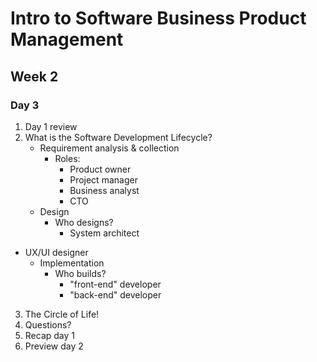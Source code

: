# Intro to Software Business Product Management
## Week 2
### Day 3
1. Day 1 review
2. What is the Software Development Lifecycle?
	* Requirement analysis & collection
		* Roles:
			* Product owner
			* Project manager
			* Business analyst
			* CTO
	* Design
		* Who designs?
			* System architect
* UX/UI designer
	* Implementation
		* Who builds?
			* "front-end" developer
			* "back-end" developer
3. The Circle of Life!
4. Questions?
5. Recap day 1
6. Preview day 2
